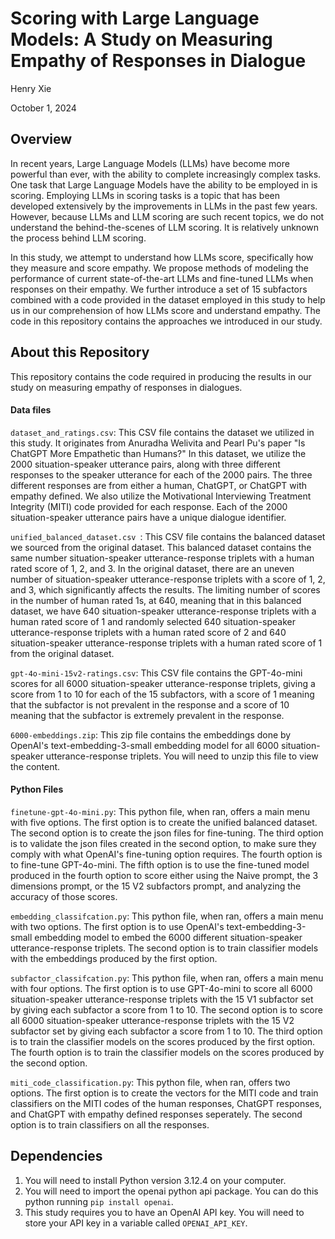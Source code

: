 # Scoring with Large Language Models: A Study on Measuring Empathy of Responses in Dialogue
Henry Xie

October 1, 2024

## Overview
In recent years, Large Language Models (LLMs) have become more powerful than ever, with the ability to complete increasingly complex tasks. One task that Large Language Models have the ability to be employed in is scoring. Employing LLMs in scoring tasks is a topic that has been developed extensively by the improvements in LLMs in the past few years. However, because 
LLMs and LLM scoring are such recent topics, we do not understand the behind-the-scenes of LLM scoring. It is relatively unknown the process behind LLM scoring.

In this study, we attempt to understand how LLMs score, specifically how they measure and score empathy. We propose methods of modeling the performance of current state-of-the-art LLMs and fine-tuned LLMs when responses on their empathy. We further introduce a set of 15 subfactors combined with a code provided in the dataset employed in this study to help us in our 
comprehension of how LLMs score and understand empathy. The code in this repository contains the approaches we introduced in our study.

## About this Repository
This repository contains the code required in producing the results in our study on measuring empathy of responses in dialogues.

#### Data files
`dataset_and_ratings.csv`: This CSV file contains the dataset we utilized in this study. It originates from Anuradha Welivita and Pearl Pu's paper "Is ChatGPT More Empathetic than Humans?" In this dataset, we utilize the 2000 situation-speaker utterance pairs, along with three different responses to the speaker utterance for each of the 2000 pairs. The three different responses 
are from either a human, ChatGPT, or ChatGPT with empathy defined. We also utilize the Motivational Interviewing Treatment Integrity (MITI) code provided for each response. Each of the 2000 situation-speaker utterance pairs have a unique dialogue identifier.

`unified_balanced_dataset.csv `: This CSV file contains the balanced dataset we sourced from the original dataset. This balanced dataset contains the same number situation-speaker utterance-response triplets with a human rated score of 1, 2, and 3. In the original dataset, there are an uneven number of situation-speaker utterance-response triplets with a score of 1, 
2, and 3, which significantly affects the results. The limiting number of scores in the number of human rated 1s, at 640, meaning that in this balanced dataset, we have 640 situation-speaker utterance-response triplets with a human rated score of 1 and randomly selected 640 situation-speaker utterance-response triplets with a human rated score of 2 and 640 
situation-speaker utterance-response triplets with a human rated score of 1 from the original dataset.

`gpt-4o-mini-15v2-ratings.csv`: This CSV file contains the GPT-4o-mini scores for all 6000 situation-speaker utterance-response triplets, giving a score from 1 to 10 for each of the 15 subfactors, with a score of 1 meaning that the subfactor is not prevalent in the response and a score of 10 meaning that the subfactor is extremely prevalent in the response.

`6000-embeddings.zip`: This zip file contains the embeddings done by OpenAI's text-embedding-3-small embedding model for all 6000 situation-speaker utterance-response triplets. You will need to unzip this file to view the content.

#### Python Files
`finetune-gpt-4o-mini.py`: This python file, when ran, offers a main menu with five options. The first option is to create the unified balanced dataset. The second option is to create the json files for fine-tuning. The third option is to validate the json files created in the second option, to make sure they comply with what OpenAI's fine-tuning option requires. The 
fourth option is to fine-tune GPT-4o-mini. The fifth option is to use the fine-tuned model produced in the fourth option to score either using the Naive prompt, the 3 dimensions prompt, or the 15 V2 subfactors prompt, and analyzing the accuracy of those scores.

`embedding_classifcation.py`: This python file, when ran, offers a main menu with two options. The first option is to use OpenAI's text-embedding-3-small embedding model to embed the 6000 different situation-speaker utterance-response triplets. The second option is to train classifier models with the embeddings produced by the first option.

`subfactor_classifcation.py`: This python file, when ran, offers a main menu with four options. The first option is to use GPT-4o-mini to score all 6000 situation-speaker utterance-response triplets with the 15 V1 subfactor set by giving each subfactor a score from 1 to 10. The second option is to score all 6000 situation-speaker utterance-response triplets with the 15 
V2 subfactor set by giving each subfactor a score from 1 to 10. The third option is to train the classifier models on the scores produced by the first option. The fourth option is to train the classifier models on the scores produced by the second option.

`miti_code_classification.py`: This python file, when ran, offers two options. The first option is to create the vectors for the MITI code and train classifiers on the MITI codes of the human responses, ChatGPT responses, and ChatGPT with empathy defined responses seperately. The second option is to train classifiers on all the responses.

## Dependencies
1. You will need to install Python version 3.12.4 on your computer.
2. You will need to import the openai python api package. You can do this python running `pip install openai`.
3. This study requires you to have an OpenAI API key. You will need to store your API key in a variable called `OPENAI_API_KEY`.
